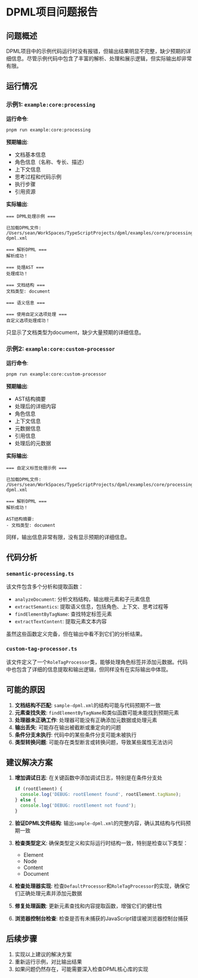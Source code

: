 # DPML项目问题报告

## 问题概述

DPML项目中的示例代码运行时没有报错，但输出结果明显不完整，缺少预期的详细信息。尽管示例代码中包含了丰富的解析、处理和展示逻辑，但实际输出却非常有限。

## 运行情况

### 示例1: `example:core:processing`

**运行命令**:
```bash
pnpm run example:core:processing
```

**预期输出**:
- 文档基本信息
- 角色信息（名称、专长、描述）
- 上下文信息
- 思考过程和代码示例
- 执行步骤
- 引用资源

**实际输出**:
```
=== DPML处理示例 ===

已加载DPML文件: /Users/sean/WorkSpaces/TypeScriptProjects/dpml/examples/core/processing/sample-dpml.xml

=== 解析DPML ===
解析成功！

=== 处理AST ===
处理成功！

=== 文档结构 ===
文档类型: document

=== 语义信息 ===

=== 使用自定义选项处理 ===
自定义选项处理成功！
```

只显示了文档类型为document，缺少大量预期的详细信息。

### 示例2: `example:core:custom-processor`

**运行命令**:
```bash
pnpm run example:core:custom-processor
```

**预期输出**:
- AST结构摘要
- 处理后的详细内容
- 角色信息
- 上下文信息
- 元数据信息
- 引用信息
- 处理后的元数据

**实际输出**:
```
=== 自定义标签处理示例 ===

已加载DPML文件: /Users/sean/WorkSpaces/TypeScriptProjects/dpml/examples/core/processing/sample-dpml.xml

=== 解析DPML ===
解析成功！

AST结构摘要:
- 文档类型: document
```

同样，输出信息非常有限，没有显示预期的详细信息。

## 代码分析

### `semantic-processing.ts`

该文件包含多个分析和提取函数：
- `analyzeDocument`: 分析文档结构，输出根元素和子元素信息
- `extractSemantics`: 提取语义信息，包括角色、上下文、思考过程等
- `findElementByTagName`: 查找特定标签元素
- `extractTextContent`: 提取元素文本内容

虽然这些函数定义完备，但在输出中看不到它们的分析结果。

### `custom-tag-processor.ts`

该文件定义了一个`RoleTagProcessor`类，能够处理角色标签并添加元数据。代码中也包含了详细的信息提取和输出逻辑，但同样没有在实际输出中体现。

## 可能的原因

1. **文档结构不匹配**: `sample-dpml.xml`的结构可能与代码预期不一致
2. **元素查找失败**: `findElementByTagName`和类似函数可能未能找到预期元素
3. **处理器未正确工作**: 处理器可能没有正确添加元数据或处理元素
4. **输出丢失**: 可能存在输出被截断或重定向的问题
5. **条件分支未执行**: 代码中的某些条件分支可能未被执行
6. **类型转换问题**: 可能存在类型断言或转换问题，导致某些属性无法访问

## 建议解决方案

1. **增加调试日志**: 在关键函数中添加调试日志，特别是在条件分支处
   ```typescript
   if (rootElement) {
     console.log('DEBUG: rootElement found', rootElement.tagName);
   } else {
     console.log('DEBUG: rootElement not found');
   }
   ```

2. **验证DPML文件结构**: 输出`sample-dpml.xml`的完整内容，确认其结构与代码预期一致

3. **检查类型定义**: 确保类型定义和实际运行时结构一致，特别是检查以下类型：
   - Element
   - Node
   - Content
   - Document

4. **检查处理器实现**: 检查`DefaultProcessor`和`RoleTagProcessor`的实现，确保它们正确处理元素并添加元数据

5. **修复处理函数**: 更新元素查找和内容提取函数，增强它们的健壮性

6. **浏览器控制台检查**: 检查是否有未捕获的JavaScript错误被浏览器控制台捕获

## 后续步骤

1. 实现以上建议的解决方案
2. 重新运行示例，对比输出结果
3. 如果问题仍然存在，可能需要深入检查DPML核心库的实现 